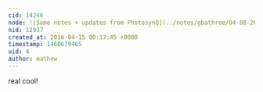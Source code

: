 ```yaml
---
cid: 14246
node: ![Some notes + updates from PhotosynQ](../notes/gbathree/04-08-2016/some-notes-updates-from-photosynq)
nid: 12937
created_at: 2016-04-15 00:17:45 +0000
timestamp: 1460679465
uid: 4
author: mathew
---
```


real cool!